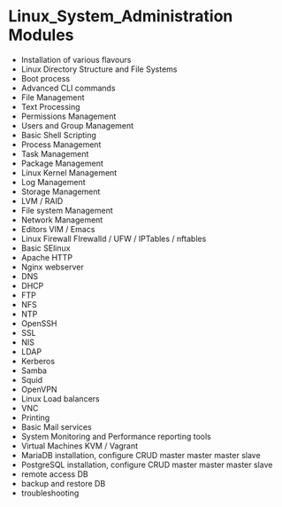 # Linux_System_Administration Modules

- Installation of various flavours
- Linux Directory Structure and File Systems
- Boot process
- Advanced CLI commands
- File Management
- Text Processing
- Permissions Management
- Users and Group Management
- Basic Shell Scripting
- Process Management
- Task Management
- Package Management
- Linux Kernel Management
- Log Management
- Storage Management
- LVM / RAID
- File system Management
- Network Management
- Editors VIM / Emacs
- Linux Firewall FIrewalld / UFW / IPTables / nftables
- Basic SElinux
- Apache HTTP
- Nginx webserver
- DNS
- DHCP
- FTP
- NFS
- NTP
- OpenSSH
- SSL
- NIS
- LDAP
- Kerberos
- Samba
- Squid
- OpenVPN
- Linux Load balancers
- VNC
- Printing 
- Basic Mail services
- System Monitoring and Performance reporting tools
- Virtual Machines KVM / Vagrant
- MariaDB installation, configure CRUD
  master master
  master slave
- PostgreSQL installation, configure CRUD
  master master
  master slave
- remote access DB
- backup and restore DB
- troubleshooting

